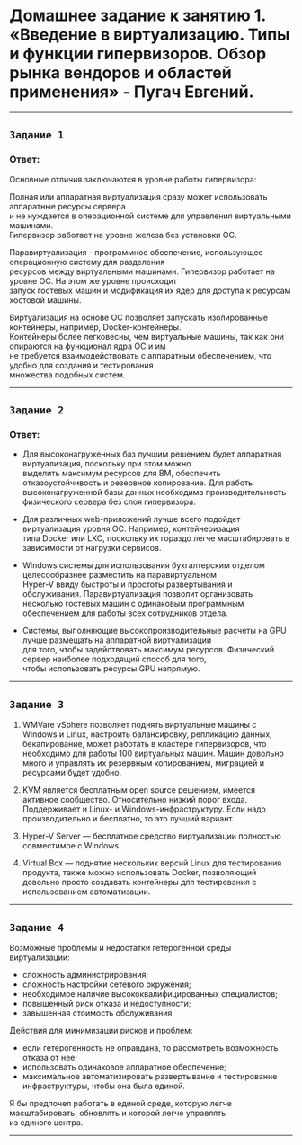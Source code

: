 # Домашнее задание к занятию 1. «Введение в виртуализацию. Типы и функции гипервизоров. Обзор рынка вендоров и областей применения» - Пугач Евгений.


---

## `Задание 1`

### Ответ:

Основные отличия заключаются в уровне работы гипервизора:  

Полная или аппаратная виртуализация сразу может использовать аппаратные ресурсы сервера  
и не нуждается в операционной системе для управления виртуальными машинами.  
Гипервизор работает на уровне железа без установки ОС.

Паравиртуализация - программное обеспечение, использующее операционную систему для разделения  
ресурсов между виртуальными машинами. Гипервизор работает на уровне ОС. На этом же уровне происходит  
запуск гостевых машин и модификация их ядер для доступа к ресурсам хостовой машины.

Виртуализация на основе ОС позволяет запускать изолированные контейнеры, например, Docker-контейнеры.  
Контейнеры более легковесны, чем виртуальные машины, так как они опираются на функционал ядра ОС и им  
не требуется взаимодействовать с аппаратным обеспечением, что удобно для создания и тестирования  
множества подобных систем.

---

## `Задание 2`

### Ответ:

- Для высоконагруженных баз лучшим решением будет аппаратная виртуализация, поскольку при этом можно  
выделить максимум ресурсов для ВМ, обеспечить отказоустойчивость и резервное копирование. Для работы  
высоконагруженной базы данных необходима производительность физического сервера без слоя гипервизора.

- Для различных web-приложений лучше всего подойдет виртуализация уровня ОС. Например, контейнеризация  
типа Docker или LXC, поскольку их гораздо легче масштабировать в зависимости от нагрузки сервисов.

- Windows системы для использования бухгалтерским отделом целесообразнее разместить на паравиртуальном  
Hyper-V ввиду быстроты и простоты развертывания и обслуживания. Паравиртуализация позволит организовать  
несколько гостевых машин с одинаковым программным обеспечением для работы всех сотрудников отдела.

- Системы, выполняющие высокопроизводительные расчеты на GPU лучше размещать на аппаратной виртуализации  
для того, чтобы задействовать максимум ресурсов. Физический сервер наиболее подходящий способ для того,  
чтобы использовать ресурсы GPU напрямую.

---

## `Задание 3`

1. WMVare vSphere позволяет поднять виртуальные машины с Windows и Linux, настроить балансировку,
   репликацию данных, бекапирование, может работать в кластере гипервизоров, что необходимо для работы
   100 виртуальных машин. Машин довольно много и управлять их резервным копированием, миграцией и
   ресурсами будет удобно.

2. KVM является бесплатным open source решением, имеется активное сообщество. Относительно низкий порог
   входа. Поддерживает и Linux- и Windows-инфраструктуру. Если надо производительно и бесплатно, то это
   лучший вариант.

3. Hyper-V Server — бесплатное средство виртуализации полностью совместимое с Windows.

4. Virtual Box — поднятие нескольких версий Linux для тестирования продукта, также можно использовать
   Docker, позволяющий довольно просто создавать контейнеры для тестирования с использованием автоматизации.

---

## `Задание 4`

Возможные проблемы и недостатки гетерогенной среды виртуализации:
- сложность администрирования;
- сложность настройки сетевого окружения;
- необходимое наличие высококвалифицированных специалистов;
- повышенный риск отказа и недоступности;
- завышенная стоимость обслуживания.

Действия для минимизации рисков и проблем:
- если гетерогенность не оправдана, то рассмотреть возможность отказа от нее;
- использовать одинаковое аппаратное обеспечение;
- максимальное автоматизировать развертывание и тестирование инфраструктуры, чтобы она была единой.

Я бы предпочел работать в единой среде, которую легче масштабировать, обновлять и которой легче управлять  
из единого центра. 

---




